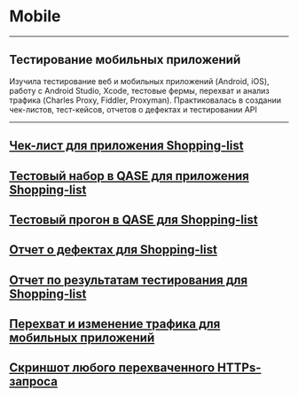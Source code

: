 # Mobile
---
Тестирование мобильных приложений
---
Изучила тестирование веб и мобильных приложений (Android, iOS), работу с Android Studio, Xcode, тестовые фермы, перехват и анализ трафика (Charles Proxy, Fiddler, Proxyman). Практиковалась в создании чек-листов, тест-кейсов, отчетов о дефектах и тестировании API
____
[ Чек-лист для приложения Shopping-list](https://docs.google.com/spreadsheets/d/184S7kF6eM5OqGtvP3Rywn23ajhW_fP8EvIFrhlCRqgM/edit?usp=sharing)
---
[Тестовый набор в QASE для приложения Shopping-list](https://github.com/user-attachments/files/18648738/G9-2025-02-03.pdf)
---
[Тестовый прогон в QASE для Shopping-list](https://github.com/user-attachments/files/18700033/G9-Express%2Brun%2B2025_02_06.pdf)
---
[Отчет о дефектах для Shopping-list](https://github.com/user-attachments/files/18700034/3.xlsx)
---
[Отчет по результатам тестирования для Shopping-list](https://docs.google.com/document/d/16_TfvhccD3wesil2VW2vmX20w0OhoSZZoeasYaA9Gys/edit?usp=sharing)
---
[Перехват и изменение трафика для мобильных приложений](https://drive.google.com/file/d/1TDdiO7KpVn4iE8iKkfTKIxjYpTf87pgP/view?usp=sharing)
---
[Скриншот любого перехваченного HTTPs-запроса](https://drive.google.com/file/d/1Ef-pKBLjICP_Q6x2l4e2sVS38l5UFsk6/view?usp=sharing)
---
